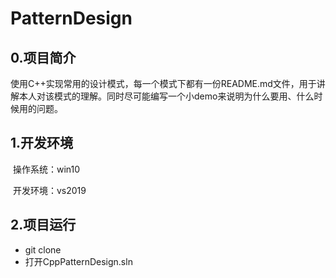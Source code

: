 # PatternDesign

## 0.项目简介

​	使用C++实现常用的设计模式，每一个模式下都有一份README.md文件，用于讲解本人对该模式的理解。同时尽可能编写一个小demo来说明为什么要用、什么时候用的问题。

## 1.开发环境

​	操作系统：win10

​	开发环境：vs2019

## 2.项目运行

- git clone 
- 打开CppPatternDesign.sln